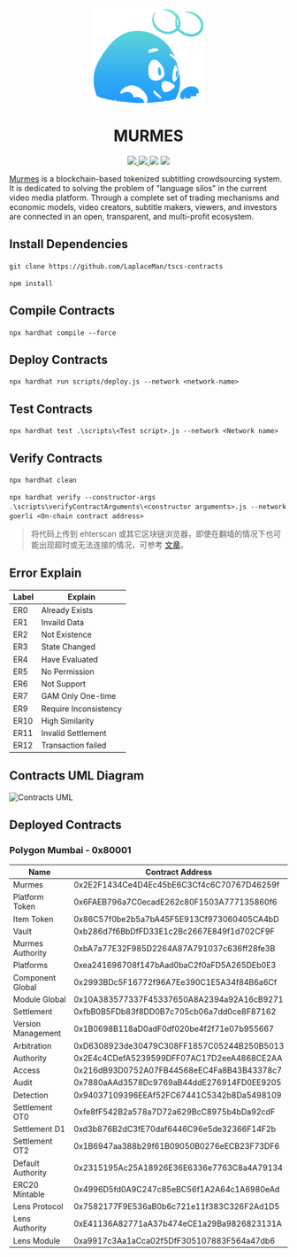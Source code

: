 <div align="center"> 
<img src="./logo.png" height="170px"/>
<p><h1>MURMES</h1></p>
<p>
<a href="https://www.youtube.com/channel/UCcIqRf9rq1oAN7pprsfpM8w"> <img src="https://img.shields.io/badge/YouTube-FF0000?style=flat&logo=youtube&logoColor=white" height="25px" /> </a>
<a href="https://twitter.com/laplaceman1007"> <img src="https://img.shields.io/badge/Twitter-1DA1F2?style=flat&logo=twitter&logoColor=white" height="25px" /> </a>
<img src="https://img.shields.io/badge/version-v0.4.0-blue" height="25px" />
 </a>
</a>
<img src="https://img.shields.io/badge/license-LGPL3.0 only-blue.svg?style=plastic" height="25px" />
 </a>
</p>
</div>

[Murmes](https://murmes.gitbook.io/murmes-protocol/) is a blockchain-based tokenized subtitling crowdsourcing system. It is dedicated to solving the problem of "language silos" in the current video media platform. Through a complete set of trading mechanisms and economic models, video creators, subtitle makers, viewers, and investors are connected in an open, transparent, and multi-profit ecosystem.

## Install Dependencies

`git clone https://github.com/LaplaceMan/tscs-contracts`

`npm install`

## Compile Contracts

`npx hardhat compile --force`

## Deploy Contracts

`npx hardhat run scripts/deploy.js --network <network-name>`

## Test Contracts

`npx hardhat test .\scripts\<Test script>.js --network <Network name>`

## Verify Contracts

`npx hardhat clean`

`npx hardhat verify --constructor-args .\scripts\verifyContractArguments\<constructor arguments>.js --network goerli <On-chain contract address>`

> 将代码上传到 ehterscan 或其它区块链浏览器，即使在翻墙的情况下也可能出现超时或无法连接的情况，可参考 [文章](https://learnblockchain.cn/question/2939)。

## Error Explain

| Label | Explain               |
| ----- | --------------------- |
| ER0   | Already Exists        |
| ER1   | Invaild Data          |
| ER2   | Not Existence         |
| ER3   | State Changed         |
| ER4   | Have Evaluated        |
| ER5   | No Permission         |
| ER6   | Not Support           |
| ER7   | GAM Only One-time     |
| ER9   | Require Inconsistency |
| ER10  | High Similarity       |
| ER11  | Invalid Settlement    |
| ER12  | Transaction failed    |

## Contracts UML Diagram

![Contracts UML](./contractsUMLDiagram.svg)


## Deployed Contracts

### Polygon Mumbai - 0x80001

| Name                               | Contract Address                           |
| ---------------------------------- | ------------------------------------------ |
| Murmes                             | 0x2E2F1434Ce4D4Ec45bE6C3Cf4c6C70767D46259f |
| Platform Token                     | 0x6FAEB796a7C0ecadE262c80F1503A777135860f6 |
| Item Token                         | 0x86C57f0be2b5a7bA45F5E913Cf973060405CA4bD |
| Vault                              | 0xb286d7f6BbDfFD33E1c2Bc2667E849f1d702CF9F |
| Murmes Authority                   | 0xbA7a77E32F985D2264A87A791037c636ff28fe3B |
| Platforms                          | 0xea241696708f147bAad0baC2f0aFD5A265DEb0E3 |
| Component Global                   | 0x2993BDc5F16772f96A7Ee390C1E5A34f84B6a6Cf |
| Module Global                      | 0x10A383577337F45337650A8A2394a92A16cB9271 |
| Settlement                         | 0xfbB0B5FDb83f8DD0B7c705cb06a7dd0ce8F87162 |
| Version Management                 | 0x1B0698B118aD0adF0df020be4f2f71e07b955667 |
| Arbitration                        | 0xD6308923de30479C308FF1857C05244B250B5013 |
| Authority                          | 0x2E4c4CDefA5239599DFF07AC17D2eeA4868CE2AA |
| Access                             | 0x216dB93D0752A07FB44568eEC4Fa8B43B43378c7 |
| Audit                              | 0x7880aAAd3578Dc9769aB44ddE276914FD0EE9205 |
| Detection                          | 0x94037109396EEAf52FC67441C5342b8Da5498109 |
| Settlement OT0                     | 0xfe8fF542B2a578a7D72a629BcC8975b4bDa92cdF |
| Settlement D1                      | 0xd3b876B2dC3fE70daf6446C96e5de32366F14F2b |
| Settlement OT2                     | 0x1B6947aa388b29f61B09050B0276eECB23F73DF6 |
| Default Authority                  | 0x2315195Ac25A18926E36E6336e7763C8a4A79134 |
| ERC20 Mintable                     | 0x4996D5fd0A9C247c85eBC56f1A2A64c1A6980eAd |
| Lens Protocol                      | 0x7582177F9E536aB0b6c721e11f383C326F2Ad1D5 |
| Lens Authority                     | 0xE41136A82771aA37b474eCE1a29Ba9826823131A |
| Lens Module                        | 0xa9917c3Aa1aCca02f5DfF305107883F564a47db6 |

<!-- Murmes Contract: 0x2E2F1434Ce4D4Ec45bE6C3Cf4c6C70767D46259f
Platform Token Contract: 0x6FAEB796a7C0ecadE262c80F1503A777135860f6
Item Token Contract: 0x86C57f0be2b5a7bA45F5E913Cf973060405CA4bD
Vault Contract: 0xb286d7f6BbDfFD33E1c2Bc2667E849f1d702CF9F
Murmes Authority Contract: 0xbA7a77E32F985D2264A87A791037c636ff28fe3B
Platforms Contract: 0xea241696708f147bAad0baC2f0aFD5A265DEb0E3
Component Global Contract: 0x2993BDc5F16772f96A7Ee390C1E5A34f84B6a6Cf
Module Global Contract: 0x10A383577337F45337650A8A2394a92A16cB9271
Settlement Contract: 0xfbB0B5FDb83f8DD0B7c705cb06a7dd0ce8F87162
Version Management Contract: 0x1B0698B118aD0adF0df020be4f2f71e07b955667
Arbitration Contract: 0xD6308923de30479C308FF1857C05244B250B5013
Authority Contract: 0x2E4c4CDefA5239599DFF07AC17D2eeA4868CE2AA
Access Contract: 0x216dB93D0752A07FB44568eEC4Fa8B43B43378c7
Audit Contract: 0x7880aAAd3578Dc9769aB44ddE276914FD0EE9205
Detection Contract: 0x94037109396EEAf52FC67441C5342b8Da5498109
Settlement OT0 Contract: 0xfe8fF542B2a578a7D72a629BcC8975b4bDa92cdF
Settlement D1 Contract: 0xd3b876B2dC3fE70daf6446C96e5de32366F14F2b
Settlement OT2 Contract: 0x1B6947aa388b29f61B09050B0276eECB23F73DF6
Default Authority Contract: 0x2315195Ac25A18926E36E6336e7763C8a4A79134 -->